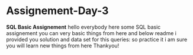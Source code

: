 # Assignement-Day-3
**SQL Basic Assignement**
hello everybody here some SQL basic assignement you can very basic things from here and below readme i provided you solution and data set for this queries:
so practice it i am sure you will learn new things from here
Thankyou!
